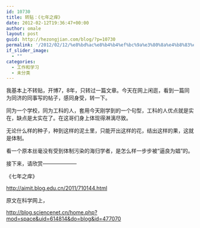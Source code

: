 ```yaml
---
id: 10730
title: 转贴：《七年之痒》
date: 2012-02-12T19:36:47+00:00
author: omale
layout: post
guid: http://hezongjian.com/blog/?p=10730
permalink: '/2012/02/12/%e8%bd%ac%e8%b4%b4%ef%bc%9a%e3%80%8a%e4%b8%83%e5%b9%b4%e4%b9%8b%e7%97%92%e3%80%8b/'
if_slider_image:
  - ""
categories:
  - 工作和学习
  - 未分类
---
```

我基本上不转贴，开博7，8年，只转过一篇文章。今天在网上闲逛，看到一篇同为同济的同事写的帖子，感同身受，转一下。

同为一个学校，同为工科的人，套用今天刚学到的一个句型，工科的人优点就是实在，缺点是太实在了。在这哥们身上体现得淋漓尽致。

无论什么样的种子，种到这样的泥土里，只能开出这样的花，结出这样的果，这就是体制。

看一个原本丝毫没有受到体制污染的海归学者，是怎么样一步步被“逼良为娼”的。

接下来，请欣赏&#8212;&#8212;&#8212;&#8212;&#8212;&#8212;&#8211;

《七年之痒》

<http://aimit.blog.edu.cn/2011/710144.html>

原文在科学网上，

<http://blog.sciencenet.cn/home.php?mod=space&uid=614814&do=blog&id=477070>

&nbsp;